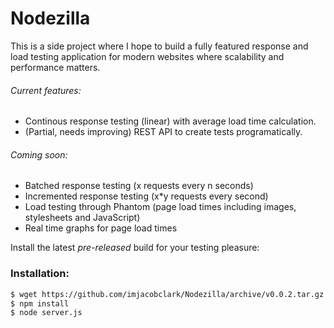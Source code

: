 Nodezilla
=========

This is a side project where I hope to build a fully featured response and load testing application for modern websites where scalability and performance matters.

###### Current features:

* Continous response testing (linear) with average load time calculation.
* (Partial, needs improving) REST API to create tests programatically.

###### Coming soon:

* Batched response testing (x requests every n seconds)
* Incremented response testing (x*y requests every second)
* Load testing through Phantom (page load times including images, stylesheets and JavaScript)
* Real time graphs for page load times

Install the latest _pre-released_ build for your testing pleasure:

### Installation:

```bash
$ wget https://github.com/imjacobclark/Nodezilla/archive/v0.0.2.tar.gz && tar -zxvf v0.0.2.tar.gz && cd Nodezilla-0.0.2
$ npm install
$ node server.js
```
